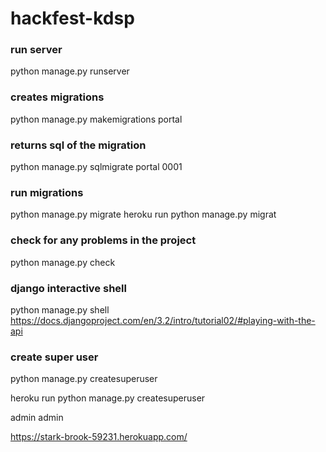 # hackfest-kdsp


### run server
python manage.py runserver


### creates migrations
python manage.py makemigrations portal


### returns sql of the migration
python manage.py sqlmigrate portal 0001

### run migrations
python manage.py migrate
heroku run python manage.py migrat

### check for any problems in the project
python manage.py check


### django interactive shell
python manage.py shell
https://docs.djangoproject.com/en/3.2/intro/tutorial02/#playing-with-the-api

### create super user
python manage.py createsuperuser

heroku run python manage.py createsuperuser

admin
admin


https://stark-brook-59231.herokuapp.com/
